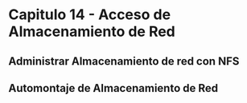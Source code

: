 # Capitulo 14 - Acceso de Almacenamiento de Red

## Administrar Almacenamiento de red con NFS

## Automontaje de Almacenamiento de Red
